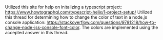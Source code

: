 Utilized this site for help on initalizing a typescript project: https://www.howtographql.com/typescript-helix/1-project-setup/
Utilized this thread for determining how to change the color of text in a node.js console application: https://stackoverflow.com/questions/9781218/how-to-change-node-jss-console-font-color. The colors are implemented using the accepted answer in this thread.